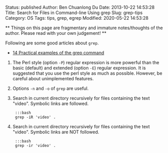 Status: published
Author: Ben Chuanlong Du
Date: 2013-10-22 14:53:28
Title: Search for Files in Command-line Using grep
Slug: grep-tips
Category: OS
Tags: tips, grep, egrep
Modified: 2020-05-22 14:53:28

**
Things on this page are fragmentary and immature notes/thoughts of the author. 
Please read with your own judgement!
**

Following are some good articles about `grep`.
- [14 Practical examples of the grep command](http://www.librebyte.net/en/gnulinux/14-practical-examples-of-the-grep-command/)

1. The Perl style (option `-P`) regular expression is more powerful 
    than the basic (default) and extended (option `-E`) regular expression. 
    It is suggested that you use the perl style as much as possible.
    However, 
    be careful about unimplemented features. 

2. Options `-n` and `-o` of `grep` are useful.

3. Search in current directory recursively for files containing the text "video".
    Symbolic links are followed.

        :::bash
        grep -iR 'video' .

4. Search in current directory recursively for files containing the text "video".
    Symbolic links are NOT followed.

        :::bash
        grep -ir 'video' .